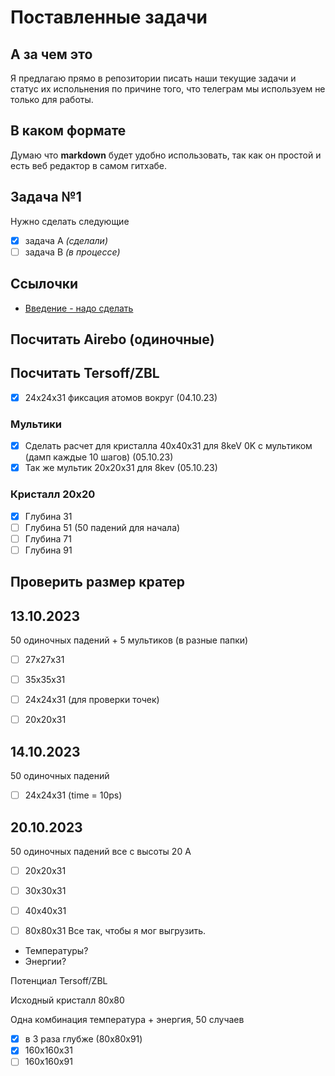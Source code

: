 # Поставленные задачи

## А за чем это

Я предлагаю прямо в репозитории писать наши текущие задачи и
статус их испольнения по причине того, что телеграм мы используем
не только для работы.

## В каком формате

Думаю что **markdown** будет удобно использовать, так как он простой
и есть веб редактор в самом гитхабе.

## Задача №1

Нужно сделать следующие 

- [x] задача А *(сделали)*
- [ ] задача B *(в процессе)*

## Ссылочки

- [Введение - надо сделать](https://docs.google.com/document/d/1D2eHLKL9szqp-qkxDXQDNU6F7hDbyzQzNPP4WrA9qns/edit?usp=sharing)

## Посчитать Airebo (одиночные)
     
## Посчитать Tersoff/ZBL

- [x] 24x24x31 фиксация атомов вокруг (04.10.23)

### Мультики

- [x] Сделать расчет для кристалла 40x40x31 для 8keV 0K с мультиком (дамп каждые 10 шагов) (05.10.23)
- [x] Так же мультик 20x20x31 для 8kev (05.10.23)

### Кристалл 20x20

- [x] Глубина 31
- [ ] Глубина 51 (50 падений для начала)
- [ ] Глубина 71
- [ ] Глубина 91

## Проверить размер кратер

## 13.10.2023
50 одиночных падений + 5 мультиков (в разные папки)
- [ ] 27х27х31
- [ ] 35х35х31
- [ ] 24х24х31 (для проверки точек)
- [ ] 20х20х31


## 14.10.2023
50 одиночных падений 
- [ ] 24x24x31 (time = 10ps)

## 20.10.2023
50 одиночных падений все с высоты 20 А
- [ ] 20x20x31
- [ ] 30x30x31
- [ ] 40x40x31
- [ ] 80x80x31
Все так, чтобы я мог выгрузить.


- Температуры?
- Энергии?

Потенциал Tersoff/ZBL

Исходный кристалл 80х80

Одна комбинация температура + энергия, 50 случаев

- [x] в 3 раза глубже (80x80x91)
- [x] 160x160x31
- [ ] 160x160x91
